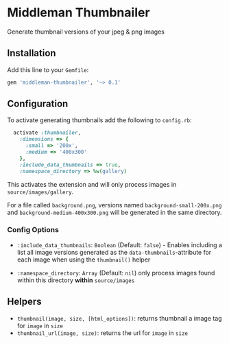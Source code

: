 # Middleman Thumbnailer

Generate thumbnail versions of your jpeg & png images

## Installation

Add this line to your `Gemfile`:

```ruby
gem 'middleman-thumbnailer', '~> 0.1'
```

## Configuration

To activate generating thumbnails add the following to `config.rb`:

```ruby
  activate :thumbnailer,
    :dimensions => {
      :small => '200x',
      :medium => '400x300'
    },
    :include_data_thumbnails => true,
    :namespace_directory => %w(gallery)
```

This activates the extension and will only process images in `source/images/gallery`.

For a file called `background.png`, versions named `background-small-200x.png` and `background-medium-400x300.png` will be generated in the same directory.

### Config Options

 * `:include_data_thumbnails`: `Boolean` (Default: `false`) - Enables including a list all image versions generated as the `data-thumbnails`-attribute for each image when using the `thumbnail()` helper

 * `:namespace_directory`: `Array` (Default: `nil`)
   only process images found within this directory **within** `source/images`


## Helpers

 * `thumbnail(image, size, [html_options])`: returns thumbnail a image tag for `image` in `size`
 * `thumbnail_url(image, size)`: returns the url for `image` in `size`
